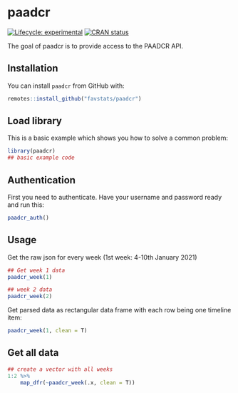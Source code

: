 
<!-- README.md is generated from README.Rmd. Please edit that file -->

# paadcr

<!-- badges: start -->

[![Lifecycle:
experimental](https://img.shields.io/badge/lifecycle-experimental-orange.svg)](https://www.tidyverse.org/lifecycle/#experimental)
[![CRAN
status](https://www.r-pkg.org/badges/version/paadcr)](https://CRAN.R-project.org/package=paadcr)
<!-- badges: end -->

The goal of paadcr is to provide access to the PAADCR API.

## Installation

You can install `paadcr` from GitHub with:

``` r
remotes::install_github("favstats/paadcr")
```

## Load library

This is a basic example which shows you how to solve a common problem:

``` r
library(paadcr)
## basic example code
```

## Authentication

First you need to authenticate. Have your username and password ready
and run this:

``` r
paadcr_auth()
```

## Usage

Get the raw json for every week (1st week: 4-10th January 2021)

``` r
## Get week 1 data
paadcr_week(1)

## week 2 data
paadcr_week(2)
```

Get parsed data as rectangular data frame with each row being one
timeline item:

``` r
paadcr_week(1, clean = T)
```

## Get all data

``` r
## create a vector with all weeks
1:2 %>% 
    map_dfr(~paadcr_week(.x, clean = T))
```
